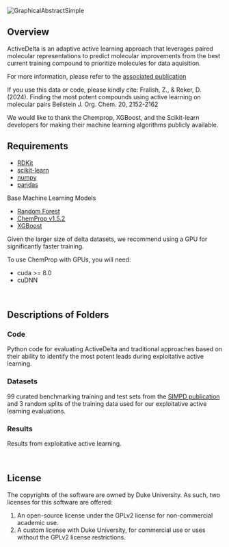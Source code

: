 
![GraphicalAbstractSimple](https://github.com/user-attachments/assets/96af7b76-dcb8-43b0-b9da-3c454e0678a0)

## Overview

ActiveDelta is an adaptive active learning approach that leverages paired molecular representations to predict molecular improvements from the best current training compound to prioritize molecules for data aquisition.  

For more information, please refer to the [associated publication](https://www.beilstein-journals.org/bjoc/articles/20/185)

If you use this data or code, please kindly cite: Fralish, Z., & Reker, D. (2024). Finding the most potent compounds using active learning on
molecular pairs Beilstein J. Org. Chem. 20, 2152-2162

We would like to thank the Chemprop, XGBoost, and the Scikit-learn developers for making their machine learning algorithms publicly available.

## Requirements
* [RDKit](https://www.rdkit.org/docs/Install.html)
* [scikit-learn](https://scikit-learn.org/stable/)
* [numpy](https://numpy.org/)
* [pandas](https://github.com/pandas-dev/pandas)

Base Machine Learning Models
* [Random Forest](https://scikit-learn.org/stable/modules/generated/sklearn.ensemble.RandomForestRegressor.html)
* [ChemProp v1.5.2](https://github.com/chemprop/chemprop)
* [XGBoost](https://xgboost.readthedocs.io/en/stable/gpu/index.html)

Given the larger size of delta datasets, we recommend using a GPU for significantly faster training.

To use ChemProp with GPUs, you will need:
* cuda >= 8.0
* cuDNN

<br />


## Descriptions of Folders

### Code

Python code for evaluating ActiveDelta and traditional approaches based on their ability to identify the most potent leads during exploitative active learning.

### Datasets

99 curated benchmarking training and test sets from the [SIMPD publication](https://jcheminf.biomedcentral.com/articles/10.1186/s13321-023-00787-9) and 3 random splits of the training data used for our exploitative active learning evaluations.

### Results

Results from exploitative active learning.

<br />

## License

The copyrights of the software are owned by Duke University. As such, two licenses for this software are offered:
1. An open-source license under the GPLv2 license for non-commercial academic use.
2. A custom license with Duke University, for commercial use or uses without the GPLv2 license restrictions. 
